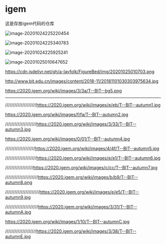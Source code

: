 # igem

这是存放igem代码的仓库

![image-20201024225220454](C:\Users\lijunlin123\AppData\Roaming\Typora\typora-user-images\image-20201024225220454.png)

![image-20201024225340783](C:\Users\lijunlin123\AppData\Roaming\Typora\typora-user-images\image-20201024225340783.png)

![image-20201024225925241](C:\Users\lijunlin123\AppData\Roaming\Typora\typora-user-images\image-20201024225925241.png)

![image-20201025010647652](C:\Users\lijunlin123\AppData\Roaming\Typora\typora-user-images\image-20201025010647652.png)

https://cdn.jsdelivr.net/gh/a-layfolk/FigureBed/img/20201025010703.png

http://www.bit.edu.cn/images/content/2018-11/20181101030303975634.jpg



https://2020.igem.org/wiki/images/3/3a/T--BIT--bg5.png







---

////////////////////https://2020.igem.org/wiki/images/e/eb/T--BIT--autumn1.jpg

https://2020.igem.org/wiki/images/f/fa/T--BIT--autumn2.jpg

////////////////////https://2020.igem.org/wiki/images/3/33/T--BIT--autumn3.jpg

https://2020.igem.org/wiki/images/0/01/T--BIT--autumn4.jpg

///////////////////https://2020.igem.org/wiki/images/4/4f/T--BIT--autumn5.jpg

////////////////////https://2020.igem.org/wiki/images/e/e1/T--BIT--autumn6.jpg

//////////////////https://2020.igem.org/wiki/images/c/cc/T--BIT--autumn7.jpg

/////////////////////https://2020.igem.org/wiki/images/b/b9/T--BIT--autumn8.png

//////////////////////https://2020.igem.org/wiki/images/e/e5/T--BIT--autumn9.jpg

/////////////////////https://2020.igem.org/wiki/images/3/31/T--BIT--autumnA.jpg

https://2020.igem.org/wiki/images/1/10/T--BIT--autumnC.jpg

////////////////////https://2020.igem.org/wiki/images/3/38/T--BIT--autumnE.jpg